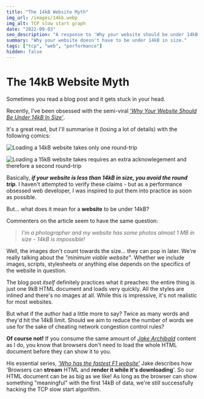 ```yaml
---
title: "The 14kB Website Myth"
img_url: /images/14kb.webp
img_alt: TCP slow start graph
date: "2022-09-03"
seo_description: "A response to 'Why your website should be under 14kB in size', considering http streaming"
summary: "Why your website doesn't have to be under 14kB in size."
tags: ["tcp", "web", "performance"]
hidden: false
---
```


# The 14kB Website Myth

Sometimes you read a blog post and it gets stuck in your head.

Recently, I've been obsessed with the semi-viral [*'Why Your Website Should Be Under 14kB In Size'*](https://endtimes.dev/why-your-website-should-be-under-14kb-in-size/).

It's a great read, but I'll summarise it (losing a lot of details) with the following comics:

![Loading a 14kB website takes only one round-trip](/images/14kb/14kb.webp)
                                                                             
![Loading a 15kB website takes requires an extra acknowlegement and therefore a second round-trip](/images/14kb/15kb.webp)

Basically, **_if your website is less than 14kB in size, you avoid the round trip_**. I haven't attempted to verify these claims - but as a performance obsessed web developer, I was inspired to put them into practice as soon as possible.

But... what does it mean for a **website** to be under 14kB?

Commenters on the article seem to have the same question:
> _I'm a photographer and my website has some photos almost 1 MB in size - 14kB is impossible!_

Well, the images don't count towards the size... they can pop in later. We're really talking about the _"minimum viable website"_.
Whether we include images, scripts, stylesheets or anything else depends on the specifics of the website in question.

The blog post _itself_ definitely practices what it preaches: the entire thing is just one 9kB HTML document and loads very quickly.
All the styles are inlined and there's no images at all. While this is impressive, it's not realistic for most websites.

But what if the author had a little more to say? Twice as many words and they'd hit the 14kB limit. Should we aim to reduce the number of words we use for the sake of cheating network congestion control rules? 

**Of course not!** If you consume the same amount of *[Jake Archibald](https://jakearchibald.com/)* content as I do, you know that browsers don't need to load the whole HTML document before they can show it to you.

His essential series, [*'Who has the fastest F1 website'*](https://jakearchibald.com/2021/f1-perf-part-3/) Jake describes how 'Browsers can **stream** HTML and **render it while it's downloading**'. So our HTML document can be as big as we like! As long as the browser can show something "meaningful" with the first 14kB of data, we're still successfully hacking the TCP slow start algorithm.
